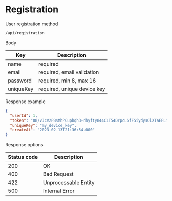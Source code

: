 Registration
===================

User registration method

```shell title="Method <span class='color-method'>POST</span>"
/api/registration
```

Body

| Key       | Description                 |
|-----------|-----------------------------|
| name      | required                    |
| email     | required, email validation  |
| password  | required, min 8, max 16     |
| uniqueKey | required, unique device key |

Response example

```json title="Response <span class='color-200'>200</span>"
{
  "userId": 1,
  "token": "08/vJcV2P8sMhPCuphqh3+rhyfty844C1T54DYpcL6fFSiydysOlXTaEFLmXh4U/ChFosVUitq35lP7wIlDprlAcsRDdPYyrShwAyTI+mZ0=",
  "uniqueKey": "my_device_key",
  "createAt": "2023-02-13T21:36:54.000"
}
```

Response options

| Status code                           | Description          |
|---------------------------------------|----------------------|
| <span class='color-200'>200</span>    | OK                   |
| <span class='color-error'>400</span>  | Bad Request          |
| <span class='color-error'>422</span>  | Unprocessable Entity |
| <span class='color-error'>500</span>  | Internal Error       |